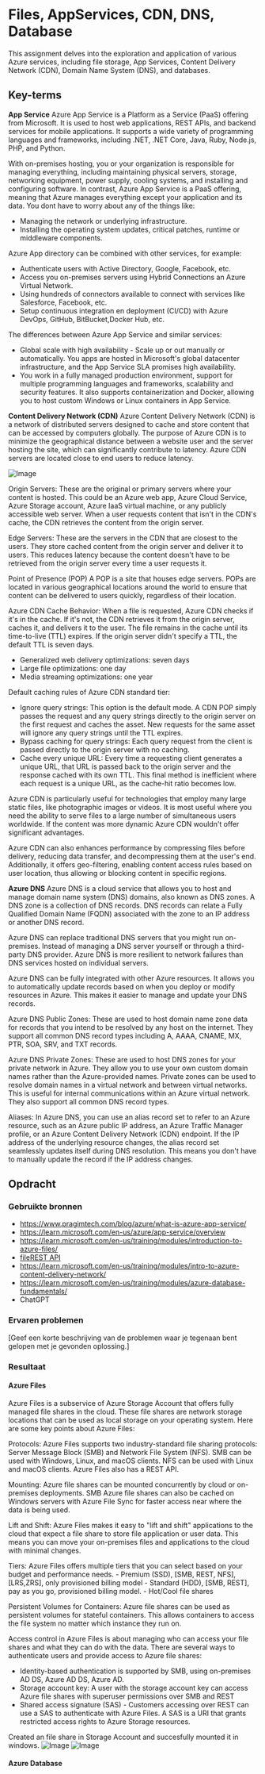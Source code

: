 # Files, AppServices, CDN, DNS, Database

This assignment delves into the exploration and application of various Azure services, including file storage, App Services, Content Delivery Network (CDN), Domain Name System (DNS), and databases.


## Key-terms
**App Service**
Azure App Service is a Platform as a Service (PaaS) offering from Microsoft. It is used to host web applications, REST APIs, and backend services for mobile applications. It supports a wide variety of programming languages and frameworks, including .NET, .NET Core, Java, Ruby, Node.js, PHP, and Python.

With on-premises hosting, you or your organization is responsible for managing everything, including maintaining physical servers, storage, networking equipment, power supply, cooling systems, and installing and configuring software. In contrast, Azure App Service is a PaaS offering, meaning that Azure manages everything except your application and its data.
You dont have to worry about any of the things like:
- Managing the network or underlying infrastructure. 
- Installing the operating system updates, critical patches, runtime or middleware components.

Azure App directory can be combined with other services, for example:
- Authenticate users with Active Directory, Google, Facebook, etc.
- Access you on-premises servers using Hybrid Connections an Azure Virtual Network.
- Using hundreds of connectors available to connect with services like Salesforce, Facebook, etc.
- Setup continuous integration en deployment (CI/CD) with Azure DevOps, GitHub, BitBucket,Docker Hub, etc.

The differences between Azure App Service and similar services:
- Global scale with high availability - Scale up or out manually or automatically. You apps are hosted in Microsoft's global datacenter infrastructure, and the App Service SLA promises high availability.
- You work in a fully managed production environment, support for multiple programming languages and frameworks, scalability and security features. It also supports containerization and Docker, allowing you to host custom Windows or Linux containers in App Service.

**Content Delivery Network (CDN)**
Azure Content Delivery Network (CDN) is a network of distributed servers designed to cache and store content that can be accessed by computers globally. The purpose of Azure CDN is to minimize the geographical distance between a website user and the server hosting the site, which can significantly contribute to latency. Azure CDN servers are located close to end users to reduce latency.

![Image](https://github.com/techgrounds/techgrounds-kaman/blob/main/00_includes/AZ-13_image01.png)

Origin Servers: These are the original or primary servers where your content is hosted. This could be an Azure web app, Azure Cloud Service, Azure Storage account, Azure IaaS virtual machine, or any publicly accessible web server. When a user requests content that isn't in the CDN's cache, the CDN retrieves the content from the origin server.

Edge Servers: These are the servers in the CDN that are closest to the users. They store cached content from the origin server and deliver it to users. This reduces latency because the content doesn't have to be retrieved from the origin server every time a user requests it.

Point of Presence (POP)
A POP is a site that houses edge servers. POPs are located in various geographical locations around the world to ensure that content can be delivered to users quickly, regardless of their location.

Azure CDN Cache Behavior:
When a file is requested, Azure CDN checks if it's in the cache. If it's not, the CDN retrieves it from the origin server, caches it, and delivers it to the user. The file remains in the cache until its time-to-live (TTL) expires. If the origin server didn't specify a TTL, the default TTL is seven days.

- Generalized web delivery optimizations: seven days
- Large file optimizations: one day
- Media streaming optimizations: one year

Default caching rules of Azure CDN standard tier:

- Ignore query strings: This option is the default mode. A CDN POP simply passes the request and any query strings directly to the origin server on the first request and caches the asset. New requests for the same asset will ignore any query strings until the TTL expires.
- Bypass caching for query strings: Each query request from the client is passed directly to the origin server with no caching.
- Cache every unique URL: Every time a requesting client generates a unique URL, that URL is passed back to the origin server and the response cached with its own TTL. This final method is inefficient where each request is a unique URL, as the cache-hit ratio becomes low.

Azure CDN is particularly useful for technologies that employ many large static files, like photographic images or videos. It is most useful where you need the ability to serve files to a large number of simultaneous users worldwide. If the content was more dynamic Azure CDN wouldn't offer significant advantages.

Azure CDN can also enhances performance by compressing files before delivery, reducing data transfer, and decompressing them at the user's end. Additionally, it offers geo-filtering, enabling content access rules based on user location, thus allowing or blocking content in specific regions.

**Azure DNS**
Azure DNS is a cloud service that allows you to host and manage domain name system (DNS) domains, also known as DNS zones. A DNS zone is a collection of DNS records. DNS records can relate a Fully Qualified Domain Name (FQDN) associated with the zone to an IP address or another DNS record.

Azure DNS can replace traditional DNS servers that you might run on-premises. Instead of managing a DNS server yourself or through a third-party DNS provider. Azure DNS is more resilient to network failures than DNS services hosted on individual servers.

Azure DNS can be fully integrated with other Azure resources. It allows you to automatically update records based on when you deploy or modify resources in Azure. This makes it easier to manage and update your DNS records.

Azure DNS Public Zones: These are used to host domain name zone data for records that you intend to be resolved by any host on the internet. They support all common DNS record types including A, AAAA, CNAME, MX, PTR, SOA, SRV, and TXT records.

Azure DNS Private Zones: These are used to host DNS zones for your private network in Azure. They allow you to use your own custom domain names rather than the Azure-provided names. Private zones can be used to resolve domain names in a virtual network and between virtual networks. This is useful for internal communications within an Azure virtual network. They also support all common DNS record types.

Aliases: In Azure DNS, you can use an alias record set to refer to an Azure resource, such as an Azure public IP address, an Azure Traffic Manager profile, or an Azure Content Delivery Network (CDN) endpoint. If the IP address of the underlying resource changes, the alias record set seamlessly updates itself during DNS resolution. This means you don't have to manually update the record if the IP address changes.


## Opdracht
### Gebruikte bronnen
- https://www.pragimtech.com/blog/azure/what-is-azure-app-service/
- https://learn.microsoft.com/en-us/azure/app-service/overview
- https://learn.microsoft.com/en-us/training/modules/introduction-to-azure-files/
- [fileREST API](https://learn.microsoft.com/en-us/rest/api/storageservices/file-service-rest-api)
- https://learn.microsoft.com/en-us/training/modules/intro-to-azure-content-delivery-network/
- https://learn.microsoft.com/en-us/training/modules/azure-database-fundamentals/
- ChatGPT



### Ervaren problemen
[Geef een korte beschrijving van de problemen waar je tegenaan bent gelopen met je gevonden oplossing.]

### Resultaat
#### Azure Files
Azure Files is a subservice of Azure Storage Account that offers fully managed file shares in the cloud. These file shares are network storage locations that can be used as local storage on your operating system. Here are some key points about Azure Files:

Protocols: Azure Files supports two industry-standard file sharing protocols: Server Message Block (SMB) and Network File System (NFS). SMB can be used with Windows, Linux, and macOS clients. NFS can be used with Linux and macOS clients. Azure Files also has a REST API.

Mounting: Azure file shares can be mounted concurrently by cloud or on-premises deployments. SMB Azure file shares can also be cached on Windows servers with Azure File Sync for faster access near where the data is being used.

Lift and Shift: Azure Files makes it easy to "lift and shift" applications to the cloud that expect a file share to store file application or user data. This means you can move your on-premises files and applications to the cloud with minimal changes.

Tiers: Azure Files offers multiple tiers that you can select based on your budget and performance needs.
    - Premium (SSD), [SMB, REST, NFS], [LRS,ZRS], only provisioned billing model
    - Standard (HDD), [SMB, REST], pay as you go, provisioned billing model.
    - Hot/Cool file shares

Persistent Volumes for Containers: Azure file shares can be used as persistent volumes for stateful containers. This allows containers to access the file system no matter which instance they run on.

Access control in Azure Files is about managing who can access your file shares and what they can do with the data. There are several ways to authenticate users and provide access to Azure file shares:
- Identity-based authentication is supported by SMB, using on-premises AD DS, Azure AD DS, Azure AD.
- Storage account key: A user with the storage account key can access Azure file shares with superuser permissions over SMB and REST
- Shared access signature (SAS) - Customers accessing over REST can use a SAS to authenticate with Azure Files. A SAS is a URI that grants restricted access rights to Azure Storage resources.

Created an file share in Storage Account and succesfully mounted it in windows.
![Image](https://github.com/techgrounds/techgrounds-kaman/blob/main/00_includes/AZ-13_screen01.png)
![Image](https://github.com/techgrounds/techgrounds-kaman/blob/main/00_includes/AZ-13_screen02.png)


#### Azure Database

